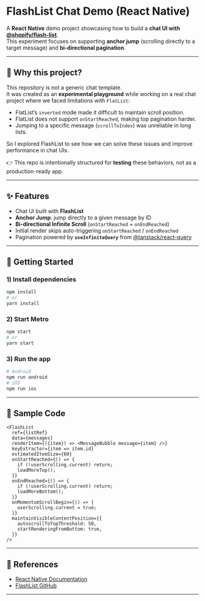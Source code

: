 # FlashList Chat Demo (React Native)

A **React Native** demo project showcasing how to build a **chat UI with [@shopify/flash-list](https://github.com/Shopify/flash-list)**.  
This experiment focuses on supporting **anchor jump** (scrolling directly to a target message) and **bi-directional pagination**.

---

## 📌 Why this project?

This repository is not a generic chat template.  
It was created as an **experimental playground** while working on a real chat project where we faced limitations with `FlatList`:

- FlatList’s `inverted` mode made it difficult to maintain scroll position.
- FlatList does not support `onStartReached`, making top pagination harder.
- Jumping to a specific message (`scrollToIndex`) was unreliable in long lists.

So I explored FlashList to see how we can solve these issues and improve performance in chat UIs.

👉 This repo is intentionally structured for **testing** these behaviors, not as a production-ready app.

---

## ✨ Features

- Chat UI built with **FlashList**
- **Anchor Jump**: jump directly to a given message by ID
- **Bi-directional Infinite Scroll** (`onStartReached` + `onEndReached`)
- Initial render skips auto-triggering `onStartReached` / `onEndReached`
- Pagination powered by **`useInfiniteQuery`** from [@tanstack/react-query](https://tanstack.com/query)

---

## 🚀 Getting Started

### 1) Install dependencies

```bash
npm install
# or
yarn install
```

### 2) Start Metro

```bash
npm start
# or
yarn start
```

### 3) Run the app

```bash
# Android
npm run android
# iOS
npm run ios
```

---

## 📝 Sample Code

```tsx
<FlashList
  ref={listRef}
  data={messages}
  renderItem={({item}) => <MessageBubble message={item} />}
  keyExtractor={item => item.id}
  estimatedItemSize={60}
  onStartReached={() => {
    if (!userScrolling.current) return;
    loadMoreTop();
  }}
  onEndReached={() => {
    if (!userScrolling.current) return;
    loadMoreBottom();
  }}
  onMomentumScrollBegin={() => {
    userScrolling.current = true;
  }}
  maintainVisibleContentPosition={{
    autoscrollToTopThreshold: 50,
    startRenderingFromBottom: true,
  }}
/>
```

---

## 🔗 References

- [React Native Documentation](https://reactnative.dev)
- [FlashList GitHub](https://github.com/Shopify/flash-list)

---
